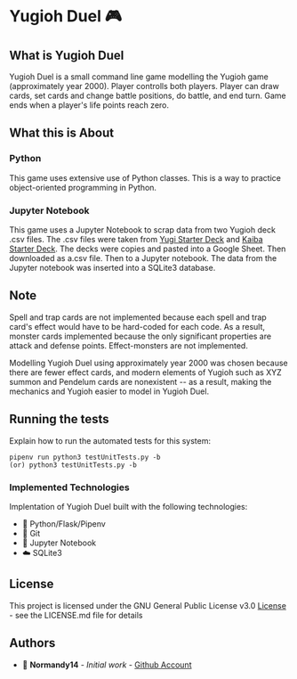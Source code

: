 # Yugioh Duel :video_game:

## What is Yugioh Duel

Yugioh Duel is a small command line game modelling the Yugioh game (approximately year 2000).
Player controlls both players. Player can draw cards, set cards and change battle positions, do battle, and end turn.
Game ends when a player's life points reach zero.

## What this is About

### Python
This game uses extensive use of Python classes. This is a way to practice object-oriented programming in Python.

### Jupyter Notebook
This game uses a Jupyter Notebook to scrap data from two Yugioh deck .csv files. 
The .csv files were taken from [Yugi Starter Deck](https://yugioh.fandom.com/wiki/Starter_Deck:_Yugi)
and [Kaiba Starter Deck](https://yugioh.fandom.com/wiki/Starter_Deck:_Kaiba).
The decks were copies and pasted into a Google Sheet. Then downloaded as a.csv file. Then to a Jupyter notebook. The data from the Jupyter notebook was inserted into a SQLite3 database.

## Note

Spell and trap cards are not implemented because each spell and trap card's effect would have to be hard-coded for each code. 
As a result, monster cards implemented because the only significant properties are attack and defense points.
Effect-monsters are not implemented.

Modelling Yugioh Duel using approximately year 2000 was chosen because there are fewer effect cards, 
and modern elements of Yugioh such as XYZ summon and Pendelum cards are nonexistent 
-- as a result, making the mechanics and Yugioh easier to model in Yugioh Duel.

## Running the tests

Explain how to run the automated tests for this system:

```
pipenv run python3 testUnitTests.py -b
(or) python3 testUnitTests.py -b
```

### Implemented Technologies

Implentation of Yugioh Duel built with the following technologies:

* :snake: Python/Flask/Pipenv
* :floppy_disk: Git
* :notebook: Jupyter Notebook
* :cloud: SQLite3

## License

This project is licensed under the GNU General Public License v3.0 [License](LICENSE.md) - see the LICENSE.md file for details

## Authors

* :ocean: **Normandy14** - *Initial work* - [Github Account](https://github.com/Normandy14)
